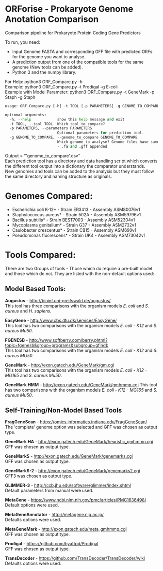 # ORForise - Prokaryote Genome Anotation Comparison 
Comparison pipeline for Prokaryote Protein Coding Gene Predictors

To run, you need:   
* Input Genome FASTA and corresponding GFF file with predicted ORFs for the genome you want to analyse.  
* A prediction output from one of the compatible tools for the same genome (New tools can be added).   
* Python 3 and the numpy library.

For Help: python3 ORF_Compare.py -h   
Example: python3 ORF_Compare.py -t Prodigal -g E-coli \
Example with Model Parameter: python3 ORF_Compare.py -t GeneMark -p Staph -g Staph  


```python
usage: ORF_Compare.py [-h] -t TOOL [-p PARAMETERS] -g GENOME_TO_COMPARE

optional arguments:
  -h, --help            show this help message and exit
  -t TOOL, --tool TOOL  Which tool to compare?
  -p PARAMETERS, --parameters PARAMETERS
                        Optional parameters for prediction tool.
  -g GENOME_TO_COMPARE, --genome_to_compare GENOME_TO_COMPARE
                        Which genome to analyse? Genome files have same prefix
                        - .fa and .gff appended


```

Output = "'genome_to_compare'.csv"   
Each prediction tool has a directory and data handling script which converts the different tool output into a dictionary the
comparator understands.  
New genomes and tools can be added to the analysis but they must follow the same directory and naming structure as originals.

# Genomes Compared:
* Escherichia coli K-12* - Strain ER3413 - Assembly ASM80076v1    
* Staphylococcus aureus* - Strain 502A - Assembly ASM59796v1  
* Bacillus subtilis* - Strain BEST7003 - Assembly ASM52304v1  
* Mycoplasma genitalium* - Strain G37 - Assembly ASM2732v1  
* Caulobacter crescentus* - Strain CB15 - Assembly ASM690v1  
* Pseudomonas fluorescens* - Strain UK4 - Assembly ASM73042v1  



# Tools Compared:   
There are two Groups of tools - Those which do require a pre-built model and those which do not. They are listed with the non-default options used:
## Model Based Tools:

**Augustus** - http://bioinf.uni-greifswald.de/augustus/  
This tool has three comparisons with the organism models *E. coli* and *S. aureus* and *H. sapiens*.  

**EasyGene** - http://www.cbs.dtu.dk/services/EasyGene/  
This tool has two comparisons with the organism models *E. coli - K12* and *S. aureus Mu50*.

 **FGENESB** - http://www.softberry.com/berry.phtml?topic=fgenesb&group=programs&subgroup=gfindb  
This tool has two comparisons with the organism models *E. coli - K12* and *S. aureus MU50*.   

 **GeneMark** - http://exon.gatech.edu/GeneMark/gm.cgi  
 This tool has two comparisons with the organism models *E. coli - K12 - MG165* and *S. aureus Mu50*.

**GeneMark HMM** -  http://exon.gatech.edu/GeneMark/gmhmmp.cgi
 This tool has two comparisons with the organism models *E. coli - K12 - MG165* and *S. aureus Mu50*.    

## Self-Training/Non-Model Based Tools

**FragGeneScan** - https://omics.informatics.indiana.edu/FragGeneScan/    
The 'complete' genome option was selected and GFF was chosen as output type.    

**GeneMark HA** - http://exon.gatech.edu/GeneMark/heuristic_gmhmmp.cgi  
GFF was chosen as output type.

**GeneMarkS** - http://exon.gatech.edu/GeneMark/genemarks.cgi  
GFF was chosen as output type.  

**GeneMarkS-2** - http://exon.gatech.edu/GeneMark/genemarks2.cgi   
GFF3 was chosen as output type.  

**GLIMMER-3** - http://ccb.jhu.edu/software/glimmer/index.shtml  
Default parameters from manual were used.  

**MetaGene** - https://www.ncbi.nlm.nih.gov/pmc/articles/PMC1636498/  
Default options were used.

**MetaGeneAnnotator** - http://metagene.nig.ac.jp/  
Defaults options were used.

**MetaGeneMark** - http://exon.gatech.edu/meta_gmhmmp.cgi  
GFF was chosen as output type.

**Prodigal** - https://github.com/hyattpd/Prodigal  
GFF was chosen as output type.

**TransDecoder** - https://github.com/TransDecoder/TransDecoder/wiki  
Defaults options were used.
